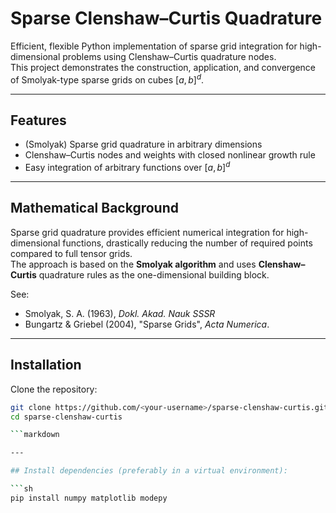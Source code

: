 # Sparse Clenshaw–Curtis Quadrature

Efficient, flexible Python implementation of sparse grid integration for high-dimensional problems using Clenshaw–Curtis quadrature nodes.  
This project demonstrates the construction, application, and convergence of Smolyak-type sparse grids on cubes $[a,b]^d$.

---

## Features

- (Smolyak) Sparse grid quadrature in arbitrary dimensions
- Clenshaw–Curtis nodes and weights with closed nonlinear growth rule
- Easy integration of arbitrary functions over $[a,b]^d$

---

## Mathematical Background

Sparse grid quadrature provides efficient numerical integration for high-dimensional functions, drastically reducing the number of required points compared to full tensor grids.  
The approach is based on the **Smolyak algorithm** and uses **Clenshaw–Curtis** quadrature rules as the one-dimensional building block.

See:  
- Smolyak, S. A. (1963), *Dokl. Akad. Nauk SSSR*  
- Bungartz & Griebel (2004), "Sparse Grids", *Acta Numerica*.

---

## Installation

Clone the repository:
```sh
git clone https://github.com/<your-username>/sparse-clenshaw-curtis.git
cd sparse-clenshaw-curtis

```markdown

---

## Install dependencies (preferably in a virtual environment):

```sh
pip install numpy matplotlib modepy
